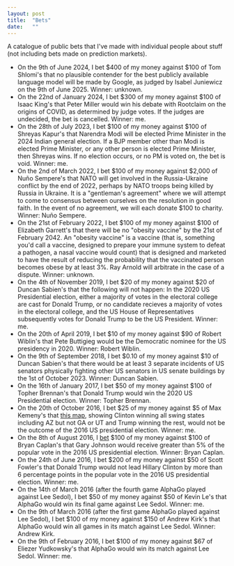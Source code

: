 ```yaml
---
layout: post
title:  "Bets"
date:   ""
---
```


A catalogue of public bets that I've made with individual people about stuff (not including bets made on prediction markets).

* On the 9th of June 2024, I bet $400 of my money against $100 of Tom Shlomi's that no plausible contender for the best publicly available language model will be made by Google, as judged by Isabel Juniewicz on the 9th of June 2025. Winner: unknown.
* On the 22nd of January 2024, I bet $300 of my money against $100 of Isaac King's that Peter Miller would win his debate with Rootclaim on the origins of COVID, as determined by judge votes. If the judges are undecided, the bet is cancelled. Winner: me.
* On the 28th of July 2023, I bet $100 of my money against $100 of Shreyas Kapur's that Narendra Modi will be elected Prime Minister in the 2024 Indian general election. If a BJP member other than Modi is elected Prime Minister, or any other person is elected Prime Minister, then Shreyas wins. If no election occurs, or no PM is voted on, the bet is void. Winner: me.
* On the 2nd of March 2022, I bet $100 of my money against $2,000 of Nuño Sempere's that NATO will get involved in the Russia-Ukraine conflict by the end of 2022, perhaps by NATO troops being killed by Russia in Ukraine. It is a "gentleman's agreement" where we will attempt to come to consensus between ourselves on the resolution in good faith. In the event of no agreement, we will each donate $100 to charity. Winner: Nuño Sempere.
* On the 21st of February 2022, I bet $100 of my money against $100 of Elizabeth Garrett's that there will be no "obesity vaccine" by the 21st of February 2042. An "obesity vaccine" is a vaccine (that is, something you'd call a vaccine, designed to prepare your immune system to defeat a pathogen, a nasal vaccine would count) that is designed and marketed to have the result of reducing the probability that the vaccinated person becomes obese by at least 3%. Ray Arnold will arbitrate in the case of a dispute. Winner: unknown.
* On the 4th of November 2019, I bet $20 of my money against $20 of Duncan Sabien's that the following will not happen: In the 2020 US Presidential election, either a majority of votes in the electoral college are cast for Donald Trump, or no candidate recieves a majority of votes in the electoral college, and the US House of Representatives subsequently votes for Donald Trump to be the US President. Winner: me.
* On the 20th of April 2019, I bet $10 of my money against $90 of Robert Wiblin's that Pete Buttigieg would be the Democratic nominee for the US presidency in 2020. Winner: Robert Wiblin.
* On the 9th of September 2018, I bet $0.10 of my money against $10 of Duncan Sabien's that there would be at least 3 separate incidents of US senators physically fighting other US senators in US senate buildings by the 1st of October 2023. Winner: Duncan Sabien.
* On the 16th of January 2017, I bet $50 of my money against $100 of Topher Brennan's that Donald Trump would win the 2020 US Presidential election. Winner: Topher Brennan.
* On the 20th of October 2016, I bet $25 of my money against $5 of Max Kemeny's that [this map](http://www.270towin.com/maps/3n2dY), showing Clinton winning all swing states including AZ but not GA or UT and Trump winning the rest, would not be the outcome of the 2016 US presidential election. Winner: me.
* On the 8th of August 2016, I [bet](http://econlog.econlib.org/archives/2016/08/johnson_bet.html) $100 of my money against $100 of Bryan Caplan's that Gary Johnson would receive greater than 5% of the popular vote in the 2016 US presidential election. Winner: Bryan Caplan.
* On the 24th of June 2016, I bet $200 of my money against $50 of Scott Fowler's that Donald Trump would not lead Hillary Clinton by more than 6 percentage points in the popular vote in the 2016 US presidential election. Winner: me.
* On the 14th of March 2016 (after the fourth game AlphaGo played against Lee Sedol), I bet $50 of my money against $50 of Kevin Le's that AlphaGo would win its final game against Lee Sedol. Winner: me.
* On the 9th of March 2016 (after the first game AlphaGo played against Lee Sedol), I bet $100 of my money against $150 of Andrew Kirk's that AlphaGo would win all games in its match against Lee Sedol. Winner: Andrew Kirk.
* On the 9th of February 2016, I bet $100 of my money against $67 of Eliezer Yudkowsky's that AlphaGo would win its match against Lee Sedol. Winner: me.
